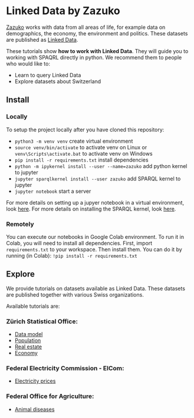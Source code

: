 # Linked Data by Zazuko

[Zazuko](http://zazuko.com/) works with data from all areas of life, for example data on demographics, the economy, the environment and politics. These datasets are published as [Linked Data](https://en.wikipedia.org/wiki/Linked_data).

These tutorials show **how to work with Linked Data**. They will guide you to working with SPAQRL directly in python. We recommend them to people who would like to:

* Learn to query Linked Data
* Explore datasets about Switzerland

## Install
### Locally
To setup the project locally after you have cloned this repository:
* ```python3 -m venv venv``` create virtual environment
* ```source venv/bin/activate``` to activate venv on Linux or  ```venv\Scripts\activate.bat``` to activate venv on Windows
* ```pip install -r requirements.txt``` install dependencies
* ```python -m ipykernel install --user --name=zazuko``` add python kernel to jupyter
* ```jupyter sparqlkernel install --user zazuko```       add SPARQL kernel to jupyter
* ```jupyter notebook``` start a server

For more details on setting up a jupyer notebook in a virtual environment, look [here](https://janakiev.com/blog/jupyter-virtual-envs/).
For more details on installing the SPARQL kernel, look [here](http://www.bobdc.com/blog/jupytersparql/).

### Remotely
You can execute our notebooks in Google Colab environment. To run it in Colab, you will need to install all dependencies.
First, import `requirements.txt` to your workspace. Then install them. You can do it by running (in Colab):
```!pip install -r requirements.txt```

## Explore

We provide tutorials on datasets available as Linked Data.
These datasets are published together with various Swiss organizations.

Available tutorials are:

### Zürich Statistical Office:
* [Data model](notebooks/statistics_zurich/data_model.ipynb)
* [Population](notebooks/statistics_zurich/population.ipynb)
* [Real estate](notebooks/statistics_zurich/real_estate.ipynb)
* [Economy](notebooks/statistics_zurich/economy.ipynb)

### Federal Electricity Commission - ElCom:

* [Electricity prices](notebooks/electricity_prices/electricity_prices.ipynb)


### Federal Office for Agriculture:

* [Animal diseases](notebooks/animal_disease/epidemics.ipynb)



